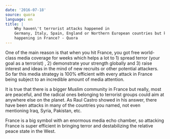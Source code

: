 ```yaml
---
date: '2016-07-18'
source: quora
language: en
title: |
    Why haven\'t terrorist attacks happened in
    Germany, Italy, Spain, England or Northern European countries but keep
    happening in France? - Quora
---
```


One of the main reason is that when you hit France, you got free
world-class media coverage for weeks which helps a lot to 1) spread
terror (your goal as a terrorist) , 2) demonstrate your strength
globally and 3) raise interest and ideas in the mind of new recruits or
other potential attackers. So far this media strategy is 100% efficient
with every attack in France being subject to an incredible amount of
media attention.

It is true that there is a bigger Muslim community in France but really,
most are peaceful, and the radical ones belonging to terrorist groups
could aim at anywhere else on the planet. As Raul Castro showed in his
answer, there have been attacks in many of the countries you named, not
even mentioning Iraq, Syria, Pakistan, etc.

France is a big symbol with an enormous media echo chamber, so attacking
France is super efficient in bringing terror and destabilizing the
relative peace state in the West.
